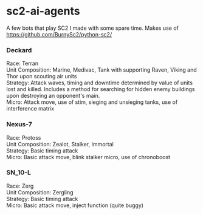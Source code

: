 # sc2-ai-agents
A few bots that play SC2 I made with some spare time. Makes use of https://github.com/BurnySc2/python-sc2/


### Deckard

Race: Terran    
Unit Composition: Marine, Medivac, Tank with supporting Raven, Viking and Thor upon scouting air units    
Strategy: Attack waves, timing and downtime determined by value of units lost and killed. Includes a method for searching for hidden enemy buildings upon destroying an opponent's main.    
Micro: Attack move, use of stim, sieging and unsieging tanks, use of interference matrix


### Nexus-7

Race: Protoss    
Unit Composition: Zealot, Stalker, Immortal    
Strategy: Basic timing attack    
Micro: Basic attack move, blink stalker micro, use of chronoboost


### SN_10-L

Race: Zerg    
Unit Composition: Zergling    
Strategy: Basic timing attack    
Micro: Basic attack move, inject function (quite buggy)
